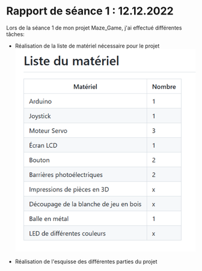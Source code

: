 # Rapport de séance 1 : 12.12.2022

Lors de la séance 1 de mon projet Maze_Game, j'ai effectué différentes tâches:

- Réalisation de la liste de matériel nécessaire pour le projet
![Image de la liste de matériel](https://github.com/JuliusOrtstadt/Maze_Game/blob/000bdb48b3a69c6e5a65375404c076457fa0b643/Documentation/Pictures/liste_du_materiel.PNG)

- Réalisation de l'esquisse des différentes parties du projet

